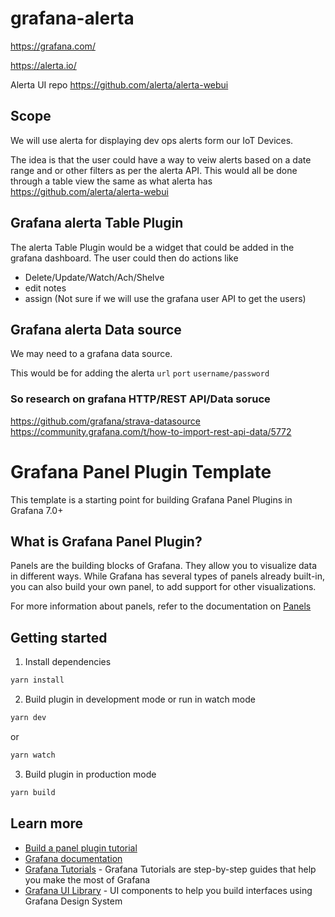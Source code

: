 # grafana-alerta

https://grafana.com/

https://alerta.io/

Alerta UI repo
https://github.com/alerta/alerta-webui


## Scope
We will use alerta for displaying dev ops alerts form our IoT Devices.

The idea is that the user could have a way to veiw alerts based on a date range and or other filters as per the alerta API.
This would all be done through a table view the same as what alerta has https://github.com/alerta/alerta-webui

## Grafana alerta Table Plugin

The alerta Table Plugin would be a widget that could be added in the grafana dashboard.
The user could then do actions like

- Delete/Update/Watch/Ach/Shelve
- edit notes
- assign (Not sure if we will use the grafana user API to get the users)


## Grafana alerta Data source
We may need to a grafana data source.

This would be for adding the alerta 
`url`
`port`
`username/password`


### So research on grafana HTTP/REST API/Data soruce

https://github.com/grafana/strava-datasource
https://community.grafana.com/t/how-to-import-rest-api-data/5772



# Grafana Panel Plugin Template

<!-- 
[![CircleCI](https://circleci.com/gh/grafana/simple-react-panel.svg?style=svg)](https://circleci.com/gh/grafana/simple-react-panel)
[![David Dependency Status](https://david-dm.org/grafana/simple-react-panel.svg)](https://david-dm.org/grafana/simple-react-panel)
[![David Dev Dependency Status](https://david-dm.org/grafana/simple-react-panel/dev-status.svg)](https://david-dm.org/grafana/simple-react-panel/?type=dev)
[![Known Vulnerabilities](https://snyk.io/test/github/grafana/simple-react-panel/badge.svg)](https://snyk.io/test/github/grafana/simple-react-panel)
[![Maintainability](https://api.codeclimate.com/v1/badges/1dee2585eb412f913cbb/maintainability)](https://codeclimate.com/github/grafana/simple-react-panel/maintainability)
[![Test Coverage](https://api.codeclimate.com/v1/badges/1dee2585eb412f913cbb/test_coverage)](https://codeclimate.com/github/grafana/simple-react-panel/test_coverage) -->

This template is a starting point for building Grafana Panel Plugins in Grafana 7.0+


## What is Grafana Panel Plugin?
Panels are the building blocks of Grafana. They allow you to visualize data in different ways. While Grafana has several types of panels already built-in, you can also build your own panel, to add support for other visualizations.

For more information about panels, refer to the documentation on [Panels](https://grafana.com/docs/grafana/latest/features/panels/panels/)

## Getting started
1. Install dependencies
```BASH
yarn install
```
2. Build plugin in development mode or run in watch mode
```BASH
yarn dev
```
or
```BASH
yarn watch
```
3. Build plugin in production mode
```BASH
yarn build
```

## Learn more
- [Build a panel plugin tutorial](https://grafana.com/tutorials/build-a-panel-plugin)
- [Grafana documentation](https://grafana.com/docs/)
- [Grafana Tutorials](https://grafana.com/tutorials/) - Grafana Tutorials are step-by-step guides that help you make the most of Grafana
- [Grafana UI Library](https://developers.grafana.com/ui) - UI components to help you build interfaces using Grafana Design System
